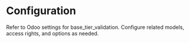 # Configuration

Refer to Odoo settings for base_tier_validation. Configure related models, access rights, and options as needed.
